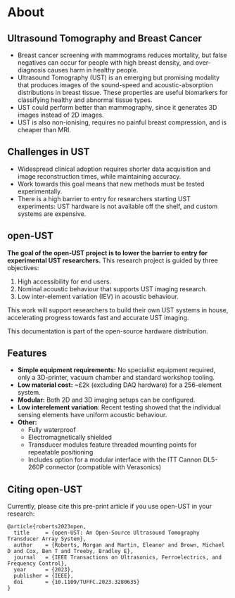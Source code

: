 # About

##  Ultrasound Tomography and Breast Cancer
- Breast cancer screening with mammograms reduces mortality, but false negatives can occur for people with high breast density, and over-diagnosis causes harm in healthy people.
- Ultrasound Tomography (UST) is an emerging but promising modality that produces images of the sound-speed and acoustic-absorption distributions in breast tissue. These properties are useful biomarkers for classifying healthy and abnormal tissue types.
- UST could perform better than mammography, since it generates 3D images instead of 2D images.
- UST is also non-ionising, requires no painful breast compression, and is cheaper than MRI.

## Challenges in UST
- Widespread clinical adoption requires shorter data acquisition and image reconstruction times, while maintaining accuracy.
- Work towards this goal means that new methods must be tested experimentally.
- There is a high barrier to entry for researchers starting UST experiments: UST hardware is not available off the shelf, and custom systems are expensive.

## open-UST
**The goal of the open-UST project is to lower the barrier to entry for experimental UST researchers.**
This research project is guided by three objectives:

1. High accessibility for end users.
1. Nominal acoustic behaviour that supports UST imaging research.
1. Low inter-element variation (IEV) in acoustic behaviour.

This work will support researchers to build their own UST systems in house, accelerating progress towards fast and accurate UST imaging.

This documentation is part of the open-source hardware distribution.

## Features

- **Simple equipment requirements:** No specialist equipment required, only a 3D-printer, vacuum chamber and standard workshop tooling.
- **Low material cost:** ~£2k (excluding DAQ hardware) for a 256-element system.
- **Modular:** Both 2D and 3D imaging setups can be configured. 
- **Low interelement variation**: Recent testing showed that the individual sensing elements have uniform acoustic behaviour.
- **Other:**
    - Fully waterproof
    - Electromagnetically shielded
    - Transducer modules feature threaded mounting points for repeatable positioning
    - Includes option for a modular interface with the ITT Cannon DL5-260P connector (compatible with Verasonics)

## Citing open-UST

Currently, please cite this pre-print article if you use open-UST in your research:

```
@article{roberts2023open,
  title     = {open-UST: An Open-Source Ultrasound Tomography Transducer Array System},
  author    = {Roberts, Morgan and Martin, Eleanor and Brown, Michael D and Cox, Ben T and Treeby, Bradley E},
  journal   = {IEEE Transactions on Ultrasonics, Ferroelectrics, and Frequency Control},
  year      = {2023},
  publisher = {IEEE},
  doi       = {10.1109/TUFFC.2023.3280635}
}
```